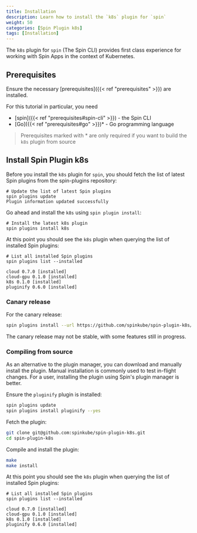 ```yaml
---
title: Installation
description: Learn how to install the `k8s` plugin for `spin` 
weight: 50
categories: [Spin Plugin k8s]
tags: [Installation]
---
```


The `k8s` plugin for `spin` (The Spin CLI) provides first class experience for working with Spin Apps in the context of Kubernetes.

## Prerequisites

Ensure the necessary [prerequisites]({{< ref "prerequisites" >}}) are installed.

For this tutorial in particular, you need

- [spin]({{< ref "prerequisites#spin-cli" >}}) - the Spin CLI
- [Go]({{< ref "prerequisites#go" >}})* - Go programming language

> Prerequisites marked with * are only required if you want to build the `k8s` plugin from source


## Install Spin Plugin k8s

Before you install the `k8s` plugin for `spin`, you should fetch the list of latest Spin plugins from the spin-plugins repository:

```shell
# Update the list of latest Spin plugins
spin plugins update
Plugin information updated successfully
```

Go ahead and install the `k8s` using `spin plugin install`: 

```shell
# Install the latest k8s plugin
spin plugins install k8s
```

At this point you should see the `k8s` plugin when querying the list of installed Spin plugins:

```shell
# List all installed Spin plugins
spin plugins list --installed

cloud 0.7.0 [installed]
cloud-gpu 0.1.0 [installed]
k8s 0.1.0 [installed]
pluginify 0.6.0 [installed]
```

### Canary release

For the canary release:

```sh
spin plugins install --url https://github.com/spinkube/spin-plugin-k8s/releases/download/canary/k8s.json
```

The canary release may not be stable, with some features still in progress.

### Compiling from source

As an alternative to the plugin manager, you can download and manually install the plugin. Manual installation is
commonly used to test in-flight changes. For a user, installing the plugin using Spin's plugin manager is better.

Ensure the `pluginify` plugin is installed:

```sh
spin plugins update
spin plugins install pluginify --yes
```

Fetch the plugin:

```sh
git clone git@github.com:spinkube/spin-plugin-k8s.git
cd spin-plugin-k8s
```

Compile and install the plugin:

```sh
make
make install
```

At this point you should see the `k8s` plugin when querying the list of installed Spin plugins:

```shell
# List all installed Spin plugins
spin plugins list --installed

cloud 0.7.0 [installed]
cloud-gpu 0.1.0 [installed]
k8s 0.1.0 [installed]
pluginify 0.6.0 [installed]
```

